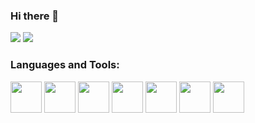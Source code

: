 ### Hi there 👋
<img src="https://github-readme-stats.vercel.app/api/pin/?username=aellas&repo=Runescape-Name-Checker"/> <img src="https://github-readme-stats.vercel.app/api/pin/?username=aellas&repo=RS3SliderPuzzleSolver"/>

### Languages and Tools:
<img height=50 src="https://cdn.jsdelivr.net/gh/devicons/devicon/icons/python/python-original.svg"/><img height=50> 
<img height=50 src="https://cdn.jsdelivr.net/gh/devicons/devicon/icons/java/java-original.svg"/><img height=50>
<img height=50 src="https://cdn.jsdelivr.net/gh/devicons/devicon/icons/linux/linux-original.svg"/><img height=50>
<img height=50 src="https://cdn.jsdelivr.net/gh/devicons/devicon/icons/centos/centos-original.svg"/><img height=50>
<img height=50 src="https://cdn.jsdelivr.net/gh/devicons/devicon/icons/fedora/fedora-original.svg"/><img height=50>
<img height=50 src="https://cdn.jsdelivr.net/gh/devicons/devicon/icons/visualstudio/visualstudio-plain.svg"/><img height=50>
<img height=50 src="https://cdn.jsdelivr.net/gh/devicons/devicon/icons/git/git-original.svg"/><img height=50>







